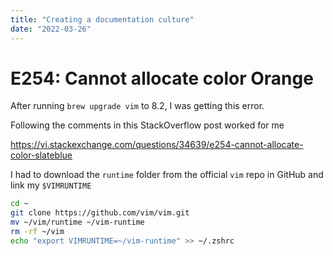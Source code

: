 ```yaml
---
title: "Creating a documentation culture"
date: "2022-03-26"
---
```


# E254: Cannot allocate color Orange

After running `brew upgrade vim` to 8.2, I was getting this error.


Following the comments in this StackOverflow post worked for me

https://vi.stackexchange.com/questions/34639/e254-cannot-allocate-color-slateblue


I had to download the `runtime` folder from the official `vim` repo in GitHub and link my `$VIMRUNTIME`

```bash
cd ~
git clone https://github.com/vim/vim.git
mv ~/vim/runtime ~/vim-runtime
rm -rf ~/vim
echo "export VIMRUNTIME=~/vim-runtime" >> ~/.zshrc
```
